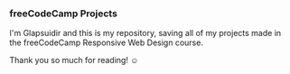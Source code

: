 ### freeCodeCamp Projects

I'm Glapsuidir and this is my repository, saving all of my projects made in the freeCodeCamp Responsive Web Design course.

Thank you so much for reading! ☺